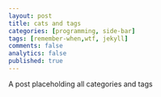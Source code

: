 ```yaml
---
layout: post
title: cats and tags
categories: [programming, side-bar]
tags: [remember-when,wtf, jekyll]
comments: false
analytics: false
published: true
---
```

A post placeholding all categories and tags
